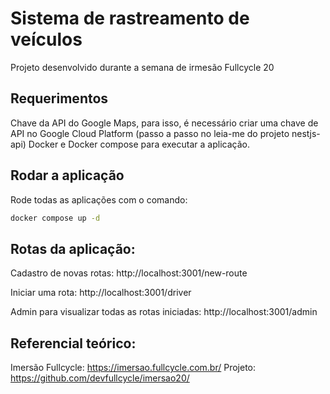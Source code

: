 # Sistema de rastreamento de veículos
Projeto desenvolvido durante a semana de irmesão Fullcycle 20

## Requerimentos

Chave da API do Google Maps, para isso, é necessário criar uma chave de API no Google Cloud Platform (passo a passo no leia-me do projeto nestjs-api)
Docker e Docker compose para executar a aplicação.

## Rodar a aplicação

Rode todas as aplicações com o comando:
```bash
docker compose up -d
```
## Rotas da aplicação:

Cadastro de novas rotas: http://localhost:3001/new-route

Iniciar uma rota: http://localhost:3001/driver

Admin para visualizar todas as rotas iniciadas: http://localhost:3001/admin

## Referencial teórico:

Imersão Fullcycle: https://imersao.fullcycle.com.br/ Projeto: https://github.com/devfullcycle/imersao20/
